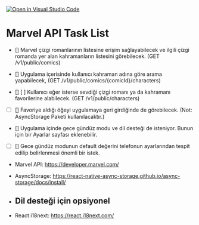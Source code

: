 [![Open in Visual Studio Code](https://classroom.github.com/assets/open-in-vscode-f059dc9a6f8d3a56e377f745f24479a46679e63a5d9fe6f495e02850cd0d8118.svg)](https://classroom.github.com/online_ide?assignment_repo_id=6620653&assignment_repo_type=AssignmentRepo)

# Marvel API Task List

- [] Marvel çizgi romanlarının listesine erişim sağlayabilecek ve ilgili çizgi romanda yer alan kahramanların listesini görebilecek. (GET /v1/public/comics)

- [] Uygulama içerisinde kullanıcı kahraman adına göre arama yapabilecek, (GET /v1/public/comics/{comicId}/characters)

- [] [ ] Kullanıcı eğer isterse sevdiği çizgi romanı ya da kahramanı favorilerine alabilecek. (GET /v1/public/characters)

- [ ] [] Favoriye aldığı öğeyi uygulamaya geri girdiğinde de görebilecek. (Not: AsyncStorage Paketi kullanılacaktır.)

- [] Uygulama içinde gece gündüz modu ve dil desteği de isteniyor. Bunun için bir Ayarlar sayfası eklenebilir.

- [ ] [] Gece gündüz modunun default değerini telefonun ayarlarından tespit edilip belirlenmesi önemli bir istek.

* Marvel API: https://developer.marvel.com/
* AsyncStorage: https://react-native-async-storage.github.io/async-storage/docs/install/

* ## Dil desteği için opsiyonel
* React i18next: https://react.i18next.com/
